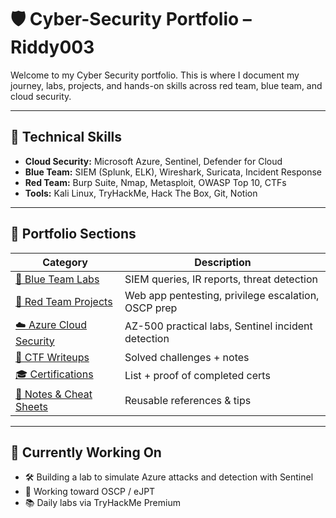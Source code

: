# 🛡️ Cyber-Security Portfolio – Riddy003

Welcome to my Cyber Security portfolio. This is where I document my journey, labs, projects, and hands-on skills across red team, blue team, and cloud security.

---

## 🔧 Technical Skills

- **Cloud Security:** Microsoft Azure, Sentinel, Defender for Cloud
- **Blue Team:** SIEM (Splunk, ELK), Wireshark, Suricata, Incident Response
- **Red Team:** Burp Suite, Nmap, Metasploit, OWASP Top 10, CTFs
- **Tools:** Kali Linux, TryHackMe, Hack The Box, Git, Notion

---

## 📁 Portfolio Sections

| Category | Description |
|----------|-------------|
| [🔵 Blue Team Labs](./blue-team-labs) | SIEM queries, IR reports, threat detection |
| [🔴 Red Team Projects](./red-team-projects) | Web app pentesting, privilege escalation, OSCP prep |
| [☁️ Azure Cloud Security](./cloud-security) | AZ-500 practical labs, Sentinel incident detection |
| [🧪 CTF Writeups](./ctf-writeups) | Solved challenges + notes |
| [🎓 Certifications](./certifications) | List + proof of completed certs |
| [📒 Notes & Cheat Sheets](./cheatsheets) | Reusable references & tips |

---

## 🔄 Currently Working On

- 🛠️ Building a lab to simulate Azure attacks and detection with Sentinel
- 🎯 Working toward OSCP / eJPT
- 📚 Daily labs via TryHackMe Premium
